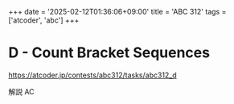 +++
date = '2025-02-12T01:36:06+09:00'
title = 'ABC 312'
tags = ['atcoder', 'abc']
+++

# D - Count Bracket Sequences

<https://atcoder.jp/contests/abc312/tasks/abc312_d>

解説 AC
